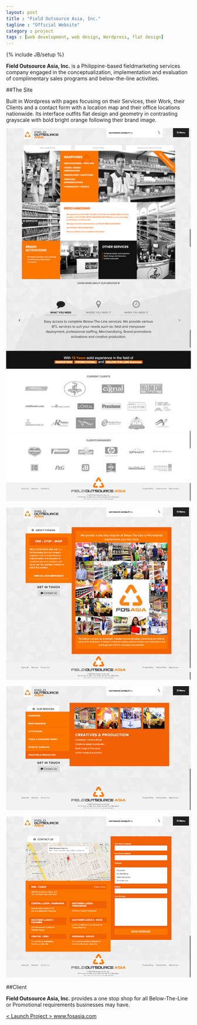 ```yaml
---
layout: post
title : "Field Outsource Asia, Inc."
tagline : "Official Website"
category : project
tags : [web development, web design, Wordpress, flat design]
---
```

{% include JB/setup %}

**Field Outsource Asia, Inc.** is a Philippine-based fieldmarketing services company engaged in the conceptualization, implementation and evaluation of complimentary sales programs and below-the-line activities.

##The Site

Built in Wordpress with pages focusing on their Services, their Work, their Clients and a contact form with a location map and their office locations nationwide. Its interface outfits flat design and geometry in contrasting grayscale with bold bright orange following their brand image.

![FOSASIA - Home](/assets/images/projects/2014/fosasia-home.jpg) 

![FOSASIA - About](/assets/images/projects/2014/fosasia-about.jpg) 

![FOSASIA - Services](/assets/images/projects/2014/fosasia-services.jpg) 

![FOSASIA - Contact](/assets/images/projects/2014/fosasia-contact.jpg) 

##Client

**Field Outsource Asia, Inc.** provides a one stop shop for all Below-The-Line or Promotional requirements businesses may have.


<div class="launch-website">
<a href="http://fosa.azurewebsites.net" target="_blank">
&lt; Launch Project &gt; 
<span>www.fosasia.com</span>
</a>
</div>

<br />
<br />